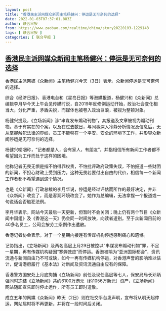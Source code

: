 ```yaml
---
layout: post
title: "香港民主派网媒众新闻主笔杨健兴：停运是无可奈何的选择"
date: 2022-01-03T07:37:01.883Z
author: 联合早报
from: https://www.zaobao.com/realtime/china/story20220103-1229143
tags: [ 联合早报 ]
categories: [ 联合早报 ]
---
```

<!--1641215280000-->
[香港民主派网媒众新闻主笔杨健兴：停运是无可奈何的选择](https://www.zaobao.com/realtime/china/story20220103-1229143)
------

<div>
<p>香港民主派网媒《众新闻》主笔杨健兴今天（3日）表示，众新闻停运是无可奈何的选择。</p><p>综合《经济日报》、香港电台和《星岛日报》等港媒报道，杨健兴和《众新闻》总编辑李月华今天上午会见传媒时说，自2019年反修例运动开始，政治社会变化相当大，分化严重，矛盾尖锐，而媒体也被卷入政治巨浪，被视为整顿对象。</p><p>杨健兴提及，《立场新闻》涉“串谋发布煽动刊物”，其报道及文章被视为煽动刊物。基于有实在的个案，以及在过去数日，与同事深入冷静分析情况及信息后，无从掌握触犯法律的界线，员工不能够在一个平安、安全的环境下工作，并形容众新闻停运是无可奈何的选择。</p><section id="imu"><div id="dfp-ad-imu1">        </div></section><p>杨健兴哽咽称，“记者都是人，会有家人，有朋友”，并指相信所有新闻工作者都不希望因为工作而处于这样的困境。</p><p>他称记者无畏无惧是指不怕得罪权贵，不怕批评政府政策失误，不怕报道一些财团的新闻，不担心财政上受到压力。这种无畏若要付出自由的代价，相信每一个新闻工作者都不希望遇到这个情况。</p><p>也是《众新闻》行政总裁的李月华说，停运是经过评估而所作的最好决定，并非《众新闻》改变了，而是客观环境改变了。她作为总编辑，无法拿捏一个报道或一句说话会否触犯法例。</p><div id="innity-in-post"></div><div id="dfp-ad-midarticlespecial">        </div><p>李月华表示，网站今天最后一天更新，但暂时不会关闭；晚上仍有两个节目《众新闻中国组》及《香港这一天》仍会同一时间放映，向读者道别。至于众新闻目前的40多名员工，公司会按劳工条例作出遣散。</p><p>香港记者协会表示，对于一个星期内接连有传媒机构停运感到痛心和遗憾。</p><p>记协指出，《立场新闻》及两名高层上月29日被控以“串谋发布煽动刊物”罪，不足一星期，再有传媒机构疑因“寒蝉效应”而停运。香港被喻为“亚洲国际都会”，资讯流通与新闻自由乃不可或缺，如今一再有传媒机构停运，对香港声誉的影响难以估计，促请港府履行《基本法》对新闻及资讯流通自由应有的保障。</p><p>香港警方国安处上月底拘捕《立场新闻》前任及现任高层等七人，保安局局长邓炳强同时冻结《立场新闻》共约6100万港元（约1056万新元）资产，《立场新闻》网站随即宣告即时停止运作，所有员工即时遣散。</p><p>成立五年的网媒《众新闻》昨天（2日）则在社交平台发声明，宣布将从明天起停运，网站届时将不再更新，并将在一段时间后关闭。</p>      <div class="cx_paywall_placeholder" id="sph_cdp_40"></div>
</div>
